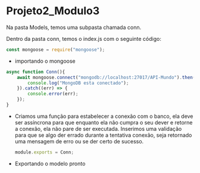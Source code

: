 # Projeto2_Modulo3

Na pasta Models, temos uma subpasta chamada conn.

Dentro da pasta conn, temos o index.js com o seguinte código:

```javascript
const mongoose = require("mongoose");
```

- importando o mongoose

```javascript
async function Conn(){
    await mongoose.connect("mongodb://localhost:27017/API-Mundo").then(() => {
        console.log("MongoDB esta conectado");
    }).catch((err) => {
        console.error(err);
    });
}
```

- Criamos uma função para estabelecer a conexão com o banco, ela deve ser assíncrona para que enquanto ela não cumpra o seu dever e retorne a conexão, ela não pare de ser executada. Inserimos uma validação para que se algo der errado durante a tentativa conexão, seja retornado uma mensagem de erro ou se der certo de sucesso.

  ```javascript
  module.exports = Conn;
  ```

- Exportando o modelo pronto